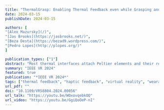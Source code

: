 ```yaml
---
title: "ThermalGrasp: Enabling Thermal Feedback even while Grasping and Walking"
date: 2024-03-15
publishDate: 2024-03-15

authors: [
"[Alex Mazursky](/)",
"[Jas Brooks](https://jasbrooks.net/)", 
"[Beza Desta](https://bezad9.wordpress.com/)", 
"[Pedro Lopes](http://plopes.org/)"
]

publication_types: ["1"]
abstract: "Most thermal interfaces attach Peltier elements and their required cooling systems (heatsinks and fans) directly to the palm or sole, preventing users from grasping or walking. To solve this problem, we present ThermalGrasp, an engineering approach for wearable thermal interfaces that enables users to grab and walk on real objects with minimal obstruction. Our approach moves the thermal device and cooling unit to areas not used in grasping or walking (e.g., dorsal hand/foot). We then use thin, compliant materials to conduct heat to/from the palm or sole. Unlike traditional Peltiers with heatsinks, our thin materials enable grasping and walking on real objects while enjoying thermal feedback. Using our approach, a user can, for example, grasp a passive prop (e.g., a stick that acts as a torch in VR), yet feel its thermal state (e.g., hot due to its flame). In our user studies, ThermalGrasp struck a useful balance between thermal and haptic realism. We believe that ThermalGrasp is a first step towards not forcing users to choose between either feeling thermal feedback or being able to engage with grasping/walking in interactive experiences."
summary: "IEEE VR 2024"
featured: true
publication: "*IEEE VR 2024*"
tags: ["thermal feedback", "haptic feedback", "virtual reality", "wearables"]
url_pdf: ""
doi: "10.1109/VR58804.2024.00056"
url_talk: "https://youtu.be/WOxovqebkOQ"
url_video: "https://youtu.be/GgiQoOeP-nI"
---
```



